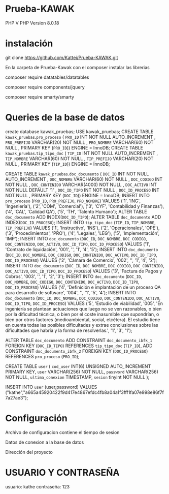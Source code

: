 # Prueba-KAWAK


PHP V PHP Version 8.0.18

# instalación

git clone https://github.com/Kattei/Prueba-KAWAK.git

En la carpeta de Prueba-Kawak con el composer instalar las librerias

composer require datatables/datatables

composer require components/jquery

composer require smarty/smarty


# Queries de la base de datos

create database kawak_pruebas;
USE kawak_pruebas;
CREATE TABLE `kawak_pruebas`.`pro_proceso` ( `PRO_ID` INT NOT NULL AUTO_INCREMENT ,  `PRO_PREFIJO` VARCHAR(20) NOT NULL ,  `PRO_NOMBRE` VARCHAR(60) NOT NULL ,    PRIMARY KEY  (`PRO_ID`)) ENGINE = InnoDB;
CREATE TABLE `kawak_pruebas`.`tip_tipo_doc` ( `TIP_ID` INT NOT NULL AUTO_INCREMENT ,  `TIP_NOMBRE` VARCHAR(60) NOT NULL ,  `TIP_PREFIJO` VARCHAR(20) NOT NULL ,    PRIMARY KEY  (`TIP_ID`)) ENGINE = InnoDB;

CREATE TABLE `kawak_pruebas`.`doc_documento` ( `DOC_ID` INT NOT NULL AUTO_INCREMENT ,  `DOC_NOMBRE` VARCHAR(60) NOT NULL ,  `DOC_CODIGO` INT NOT NULL ,  `DOC_CONTENIDO` VARCHAR(4000) NOT NULL ,  `DOC_ACTIVO` INT NOT NULL DEFAULT '1' ,  `DOC_ID_TIPO` INT NOT NULL ,  `DOC_ID_PROCESO` INT NOT NULL ,    PRIMARY KEY  (`DOC_ID`)) ENGINE = InnoDB;
INSERT INTO `pro_proceso` (`PRO_ID`, `PRO_PREFIJO`, `PRO_NOMBRE`) VALUES ('1', 'ING', 'Ingeniería'), ('2', 'COM', 'Comercial'), ('3', 'CYF', 'Contabilidad y Finanzas'), ('4', 'CAL', 'Calidad QA'), ('5', 'TH', 'Talento Humano');
ALTER TABLE `doc_documento` ADD INDEX(`DOC_ID_TIPO`);
ALTER TABLE `doc_documento` ADD INDEX(`DOC_ID_PROCESO`);
INSERT INTO `tip_tipo_doc` (`TIP_ID`, `TIP_NOMBRE`, `TIP_PREFIJO`) VALUES ('1', 'Instructivo', 'INS'), ('2', 'Operacionales', 'OPE'), ('3', 'Procedimientos', 'PRO'), ('4', 'Legales', 'LEG'), ('5', 'Implementación', 'IMP');
INSERT INTO `doc_documento` (`DOC_ID`, `DOC_NOMBRE`, `DOC_CODIGO`, `DOC_CONTENIDO`, `DOC_ACTIVO`, `DOC_ID_TIPO`, `DOC_ID_PROCESO`) VALUES ('1', 'Contrato de liquidación', '001', '', '1', '4', '5');
INSERT INTO `doc_documento` (`DOC_ID`, `DOC_NOMBRE`, `DOC_CODIGO`, `DOC_CONTENIDO`, `DOC_ACTIVO`, `DOC_ID_TIPO`, `DOC_ID_PROCESO`) VALUES ('2', 'Cámara de Comercio', '002', '', '1', '4', '2');
INSERT INTO `doc_documento` (`DOC_ID`, `DOC_NOMBRE`, `DOC_CODIGO`, `DOC_CONTENIDO`, `DOC_ACTIVO`, `DOC_ID_TIPO`, `DOC_ID_PROCESO`) VALUES ('3', 'Factura de Pagos y Cobros', '003', '', '1', '2', '3');
INSERT INTO `doc_documento` (`DOC_ID`, `DOC_NOMBRE`, `DOC_CODIGO`, `DOC_CONTENIDO`, `DOC_ACTIVO`, `DOC_ID_TIPO`, `DOC_ID_PROCESO`) VALUES ('4', 'Definición e implantación de un proceso QA para desarrollo de software', '004', '', '1', '5', '4');
INSERT INTO `doc_documento` (`DOC_ID`, `DOC_NOMBRE`, `DOC_CODIGO`, `DOC_CONTENIDO`, `DOC_ACTIVO`, `DOC_ID_TIPO`, `DOC_ID_PROCESO`) VALUES ('5', 'Estudio de viabilidad', '005', 'En ingeniería se plantean actuaciones que luego no se ven razonables, o bien por la dificultad técnica, o bien por el coste inasumible que supondrían, o bien por otros factores (medioambiental, social, etcétera). El estudio tiene en cuenta todas las posibles dificultades y extrae conclusiones sobre las dificultades que habría y la forma de resolverlas.', '1', '3', '1');

ALTER TABLE `doc_documento`
  ADD CONSTRAINT `doc_documento_ibfk_1` FOREIGN KEY (`DOC_ID_TIPO`) REFERENCES `tip_tipo_doc` (`TIP_ID`),
  ADD CONSTRAINT `doc_documento_ibfk_2` FOREIGN KEY (`DOC_ID_PROCESO`) REFERENCES `pro_proceso` (`PRO_ID`);

CREATE TABLE `user` (
`cod_user` INT(6) UNSIGNED AUTO_INCREMENT PRIMARY KEY,
`user` VARCHAR(256) NOT NULL,
`password` VARCHAR(256) NOT NULL,
`ultima_conexion` TIMESTAMP,
`sesion` tinyint NOT NULL
);

INSERT INTO `user` (user,password) VALUES ("kathe","a665a45920422f9d417e4867efdc4fb8a04a1f3fff1fa07e998e86f7f7a27ae3");


# Configuración

Archivo de configuracion contiene el tiempo de sesion 

Datos de conexion a la base de datos

Dirección del proyecto


# USUARIO Y CONTRASEÑA
usuario:  kathe
contraseña: 123


